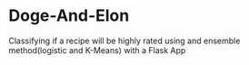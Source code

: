 # Doge-And-Elon
Classifying if a recipe will be highly rated using and ensemble method(logistic and K-Means) with a Flask App 
